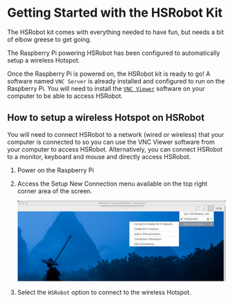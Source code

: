 # Getting Started with the HSRobot Kit

The HSRobot kit comes with everything needed to have fun, but needs a bit of elbow greese to get going.

The Raspberry Pi powering HSRobot has been configured to automatically setup a wireless Hotspot. 


Once the Raspberry Pi is powered on, the HSRobot kit is ready to go! A software named `VNC Server` is already installed and configured to run on the Raspberry Pi. You will need to install the [`VNC Viewer`](https://www.realvnc.com/en/connect/download/combined/?lai_vid=qqx2bKKyXFJLv&lai_sr=10-14&lai_sl=l) software on your computer to be able to access HSRobot. 

## How to setup a wireless Hotspot on HSRobot

You will need to connect HSRobot to a network (wired or wireless) that your computer is connected to so you can use the VNC Viewer software from your computer to access HSRobot. Alternatively, you can connect HSRobot to a monitor, keyboard and mouse and directly access HSRobot.

1. Power on the Raspberry Pi
2. Access the Setup New Connection menu available on the top right corner area of the screen.

    ![HSRobot Connection Menu](https://github.com/hackshops/HSRobot/blob/main/images/HotspotCreateMenu.png)
   

3. Select the `HSRobot` option to connect to the wireless Hotspot.